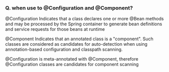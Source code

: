 ### Q. when use to @Configuration and @Component?

@Configuration Indicates that a class declares one or more @Bean methods and may be processed by the Spring container to generate bean definitions and service requests for those beans at runtime

@Component Indicates that an annotated class is a "component". Such classes are considered as candidates for auto-detection when using annotation-based configuration and classpath scanning.

@Configuration is meta-annotated with @Component, therefore @Configuration classes are candidates for component scanning
